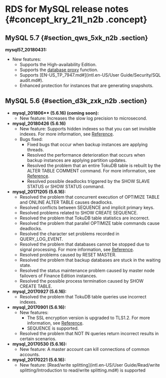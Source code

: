 # RDS for MySQL release notes {#concept_kry_21l_n2b .concept}

## MySQL 5.7 {#section_qws_5xk_n2b .section}

**mysql57\_20180431:**

-   New features:
    -   Supports the High-availability Edition.
    -   Supports the [database proxy](https://www.alibabacloud.com/help/doc-detail/72253.htm) function.
    -   Supports [EN-US\_TP\_7947.md\#](intl.en-US/User Guide/Security/SQL audit.md#).
    -   Enhanced protection for instances that are generating snapshots.

## MySQL 5.6 {#section_d3k_zxk_n2b .section}

-   **mysql\_201806\*\* \(5.6.16\) \(coming soon\):**
    -   New feature: Increases the slow log precision to microsecond.
-   **mysql\_20180426 \(5.6.16\)**
    -   New feature: Supports hidden indexes so that you can set invisible indexes. For more information, see [Reference](https://github.com/alibaba/AliSQL/wiki/Changes-in-AliSQL-5.6.32-(2017-07-16)#1-invisible-indexes).
    -   Bugs fixed:
        -   Fixed bugs that occur when backup instances are applying threads.
        -   Resolved the performance deterioration that occurs when backup instances are applying partition updates.
        -   Resolved the problem that an entire TokuDB table is rebuilt by the ALTER TABLE COMMENT command. For more information, see [Reference](https://github.com/alibaba/AliSQL/wiki/Changes-in-AliSQL-5.6.32-(2018-05-01)#1-alter-tokudb-table-comment-rebuild-whole-engine-data).
        -   Resolved possible deadlocks triggered by the SHOW SLAVE STATUS or SHOW STATUS command.
-   **mysql\_20171205 \(5.6.16\):**
    -   Resolved the problem that concurrent execution of OPTIMIZE TABLE and ONLINE ALTER TABLE causes deadlocks.
    -   Resolved conflicts between SEQUENCE and implicit primary keys.
    -   Resolved problems related to SHOW CREATE SEQUENCE.
    -   Resolved the problem that TokuDB table statistics are incorrect.
    -   Resolved the problem that parallel OPTIMIZE table commands cause deadlocks.
    -   Resolved the character set problems recorded in QUERY\_LOG\_EVENT.
    -   Resolved the problem that databases cannot be stopped due to signal processing. For more information, see [Reference](https://github.com/alibaba/AliSQL/wiki/Changes-in-AliSQL-5.6.32-%282017-10-10%29#1-the-ack-receiver-thread-didnt-handle-signal-correctly).
    -   Resolved problems caused by RESET MASTER.
    -   Resolved the problem that backup databases are stuck in the waiting state.
    -   Resolved the status maintenance problem caused by master node failovers of Finance Edition instances.
    -   Resolved the possible process termination caused by SHOW CREATE TABLE.
-   **mysql\_20170927 \(5.6.16\):**
    -   Resolved the problem that TokuDB table queries use incorrect indexes.
-   **mysql\_20170901 \(5.6.16\):**
    -   New features:
        -   The SSL encryption version is upgraded to TLS1.2. For more information, see [Reference](https://github.com/alibaba/AliSQL/wiki/Changes-in-AliSQL-5.6.32-(2017-10-10)#2-upgrade-ssl-tlsv12).
        -   SEQUENCE is supported.
    -   Resolved the problem that NOT IN queries return incorrect results in certain scenarios.
-   **mysql\_20170530 \(5.6.16\):**
    -   New feature: A master account can kill connections of common accounts.
-   **mysql\_20170221 \(5.6.16\):**
    -   New feature: [Read/write splitting](intl.en-US/User Guide/Read/write splitting/Introduction to read/write splitting.md#) is supported

